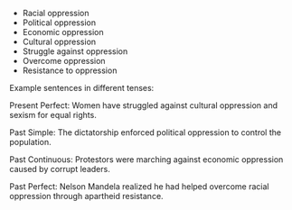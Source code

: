 

- Racial oppression
- Political oppression
- Economic oppression
- Cultural oppression
- Struggle against oppression
- Overcome oppression  
- Resistance to oppression

Example sentences in different tenses:

Present Perfect: Women have struggled against cultural oppression and sexism for equal rights.

Past Simple: The dictatorship enforced political oppression to control the population.  

Past Continuous: Protestors were marching against economic oppression caused by corrupt leaders.

Past Perfect: Nelson Mandela realized he had helped overcome racial oppression through apartheid resistance.